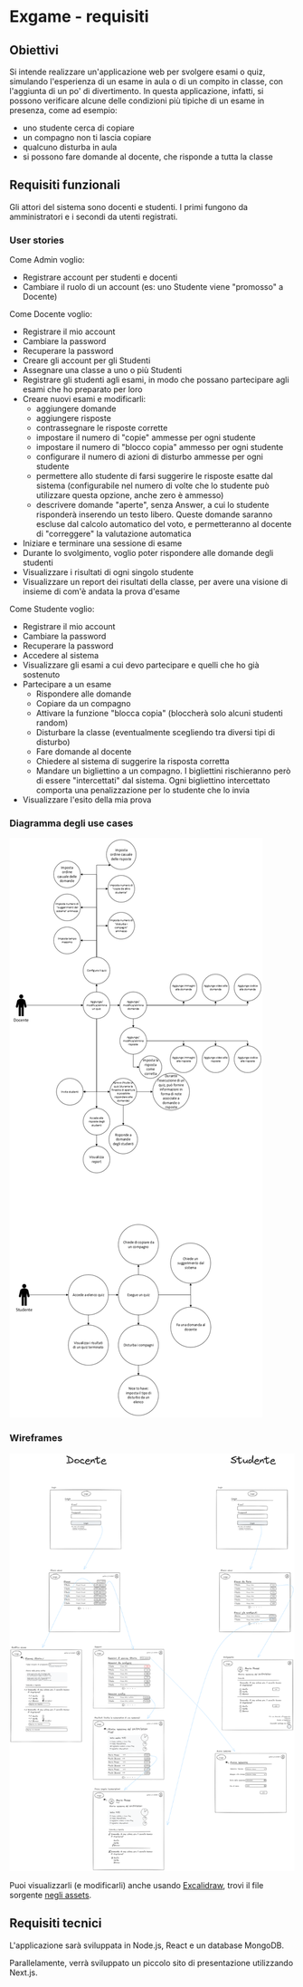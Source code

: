 # Exgame - requisiti

## Obiettivi

Si intende realizzare un'applicazione web per svolgere esami o quiz, simulando l'esperienza di un esame in aula o di un compito in classe, con l'aggiunta di un po' di divertimento. In questa applicazione, infatti, si possono verificare alcune delle condizioni più tipiche di un esame in presenza, come ad esempio:

- uno studente cerca di copiare
- un compagno non ti lascia copiare
- qualcuno disturba in aula
- si possono fare domande al docente, che risponde a tutta la classe

## Requisiti funzionali

Gli attori del sistema sono docenti e studenti. I primi fungono da amministratori e i secondi da utenti registrati.

### User stories

Come Admin voglio:

- Registrare account per studenti e docenti
- Cambiare il ruolo di un account (es: uno Studente viene "promosso" a Docente)

Come Docente voglio:

- Registrare il mio account
- Cambiare la password
- Recuperare la password
- Creare gli account per gli Studenti
- Assegnare una classe a uno o più Studenti
- Registrare gli studenti agli esami, in modo che possano partecipare agli esami che ho preparato per loro
- Creare nuovi esami e modificarli:
  - aggiungere domande
  - aggiungere risposte
  - contrassegnare le risposte corrette
  - impostare il numero di "copie" ammesse per ogni studente
  - impostare il numero di "blocco copia" ammesso per ogni studente
  - configurare il numero di azioni di disturbo ammesse per ogni studente
  - permettere allo studente di farsi suggerire le risposte esatte dal sistema (configurabile nel numero di volte che lo studente può utilizzare questa opzione, anche zero è ammesso)
  - descrivere domande "aperte", senza Answer, a cui lo studente risponderà inserendo un testo libero. Queste domande saranno escluse dal calcolo automatico del voto, e permetteranno al docente di "correggere" la valutazione automatica
- Iniziare e terminare una sessione di esame
- Durante lo svolgimento, voglio poter rispondere alle domande degli studenti
- Visualizzare i risultati di ogni singolo studente
- Visualizzare un report dei risultati della classe, per avere una visione di insieme di com'è andata la prova d'esame

Come Studente voglio:

- Registrare il mio account
- Cambiare la password
- Recuperare la password
- Accedere al sistema
- Visualizzare gli esami a cui devo partecipare e quelli che ho già sostenuto
- Partecipare a un esame
  - Rispondere alle domande
  - Copiare da un compagno
  - Attivare la funzione "blocca copia" (bloccherà solo alcuni studenti random)
  - Disturbare la classe (eventualmente scegliendo tra diversi tipi di disturbo)
  - Fare domande al docente
  - Chiedere al sistema di suggerire la risposta corretta
  - Mandare un bigliettino a un compagno. I bigliettini rischieranno però di essere "intercettati" dal sistema. Ogni bigliettino intercettato comporta una penalizzazione per lo studente che lo invia
- Visualizzare l'esito della mia prova

### Diagramma degli use cases

![use cases](./assets/exgame%20-%20use%20cases.png)

### Wireframes

![](./assets/wireframes.png)

Puoi visualizzarli (e modificarli) anche usando [Excalidraw](https://excalidraw.com/), trovi il file sorgente [negli assets](./assets/wireframes.excalidraw).

## Requisiti tecnici

L'applicazione sarà sviluppata in Node.js, React e un database MongoDB.

Parallelamente, verrà sviluppato un piccolo sito di presentazione utilizzando Next.js.
